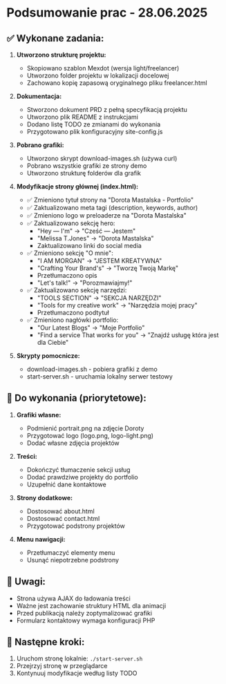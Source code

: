 # Podsumowanie prac - 28.06.2025

## ✅ Wykonane zadania:

1. **Utworzono strukturę projektu:**
   - Skopiowano szablon Mexdot (wersja light/freelancer)
   - Utworzono folder projektu w lokalizacji docelowej
   - Zachowano kopię zapasową oryginalnego pliku freelancer.html

2. **Dokumentacja:**
   - Stworzono dokument PRD z pełną specyfikacją projektu
   - Utworzono plik README z instrukcjami
   - Dodano listę TODO ze zmianami do wykonania
   - Przygotowano plik konfiguracyjny site-config.js

3. **Pobrano grafiki:**
   - Utworzono skrypt download-images.sh (używa curl)
   - Pobrano wszystkie grafiki ze strony demo
   - Utworzono strukturę folderów dla grafik

4. **Modyfikacje strony głównej (index.html):**
   - ✅ Zmieniono tytuł strony na "Dorota Mastalska - Portfolio"
   - ✅ Zaktualizowano meta tagi (description, keywords, author)
   - ✅ Zmieniono logo w preloaderze na "Dorota Mastalska"
   - ✅ Zaktualizowano sekcję hero:
     - "Hey — I'm" → "Cześć — Jestem"
     - "Melissa T.Jones" → "Dorota Mastalska"
     - Zaktualizowano linki do social media
   - ✅ Zmieniono sekcję "O mnie":
     - "I AM MORGAN" → "JESTEM KREATYWNA"
     - "Crafting Your Brand's" → "Tworzę Twoją Markę"
     - Przetłumaczono opis
     - "Let's talk!" → "Porozmawiajmy!"
   - ✅ Zaktualizowano sekcję narzędzi:
     - "TOOLS SECTION" → "SEKCJA NARZĘDZI"
     - "Tools for my creative work" → "Narzędzia mojej pracy"
     - Przetłumaczono podtytuł
   - ✅ Zmieniono nagłówki portfolio:
     - "Our Latest Blogs" → "Moje Portfolio"
     - "Find a service That works for you" → "Znajdź usługę która jest dla Ciebie"

5. **Skrypty pomocnicze:**
   - download-images.sh - pobiera grafiki z demo
   - start-server.sh - uruchamia lokalny serwer testowy

## 🚧 Do wykonania (priorytetowe):

1. **Grafiki własne:**
   - Podmienić portrait.png na zdjęcie Doroty
   - Przygotować logo (logo.png, logo-light.png)
   - Dodać własne zdjęcia projektów

2. **Treści:**
   - Dokończyć tłumaczenie sekcji usług
   - Dodać prawdziwe projekty do portfolio
   - Uzupełnić dane kontaktowe

3. **Strony dodatkowe:**
   - Dostosować about.html
   - Dostosować contact.html
   - Przygotować podstrony projektów

4. **Menu nawigacji:**
   - Przetłumaczyć elementy menu
   - Usunąć niepotrzebne podstrony

## 📝 Uwagi:
- Strona używa AJAX do ładowania treści
- Ważne jest zachowanie struktury HTML dla animacji
- Przed publikacją należy zoptymalizować grafiki
- Formularz kontaktowy wymaga konfiguracji PHP

## 🚀 Następne kroki:
1. Uruchom stronę lokalnie: `./start-server.sh`
2. Przejrzyj stronę w przeglądarce
3. Kontynuuj modyfikacje według listy TODO